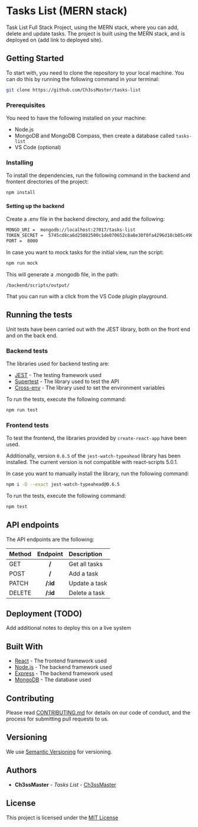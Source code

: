 # Tasks List (MERN stack)

Task List Full Stack Project, using the MERN stack, where you can add, delete and update tasks. The project is built using the MERN stack, and is deployed on {add link to deployed site}.

## Getting Started

To start with, you need to clone the repository to your local machine. You can do this by running the following command in your terminal:

```bash
git clone https://github.com/Ch3ssMaster/tasks-list
```

### Prerequisites

You need to have the following installed on your machine:

- Node.js
- MongoDB and MongoDB Compass, then create a database called `tasks-list`
- VS Code (optional)

### Installing

To install the dependencies, run the following command in the backend and frontent directories of the project:

```bash
npm install
```

#### Setting up the backend

Create a .env file in the backend directory, and add the following:

```bash
MONGO_URI =  mongodb://localhost:27017/tasks-list
TOKEN_SECRET =  5745cd8ca6d25082500c1de070652c8a8e30f0fa4296d18cb05c4985746e7588
PORT =  8000
```

In case you want to mock tasks for the initial view, run the script:

```bash
npm run mock
```

This will generate a .mongodb file, in the path:

`/backend/scripts/output/`

That you can run with a click from the VS Code plugin playground.

## Running the tests

Unit tests have been carried out with the JEST library, both on the front end and on the back end.

### Backend tests

The libraries used for backend testing are:

- [JEST](https://jestjs.io/) - The testing framework used
- [Supertest](https://www.npmjs.com/package/supertest) - The library used to test the API
- [Cross-env](https://www.npmjs.com/package/cross-env) - The library used to set the environment variables

To run the tests, execute the following command:

```bash
npm run test
```

### Frontend tests

To test the frontend, the libraries provided by `create-react-app` have been used.

Additionally, version `0.6.5` of the `jest-watch-typeahead` library has been installed. The current version is not compatible with react-scripts 5.0.1.

In case you want to manually install the library, run the following command:

```bash
npm i -D --exact jest-watch-typeahead@0.6.5
```

To run the tests, execute the following command:

```bash
npm test
```

## API endpoints

The API endpoints are the following:

| Method | Endpoint | Description   |
| ------ | :------: | :------------ |
| GET    |  **/**   | Get all tasks |
| POST   |  **/**   | Add a task    |
| PATCH  | **/:id** | Update a task |
| DELETE | **/:id** | Delete a task |

## Deployment (TODO)

Add additional notes to deploy this on a live system

## Built With

- [React](https://reactjs.org/) - The frontend framework used
- [Node.js](https://nodejs.org/en/) - The backend framework used
- [Express](https://expressjs.com/) - The backend framework used
- [MongoDB](https://www.mongodb.com/) - The database used

## Contributing

Please read [CONTRIBUTING.md](CONTRIBUTING.md) for details on our code
of conduct, and the process for submitting pull requests to us.

## Versioning

We use [Semantic Versioning](http://semver.org/) for versioning.

## Authors

- **Ch3ssMaster** - _Tasks List_ -
  [Ch3ssMaster](https://github.com/Ch3ssMaster)

## License

This project is licensed under the [MIT License](https://github.com/Ch3ssMaster/tasks-list/blob/main/LICENSE)
